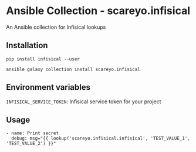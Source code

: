 # Ansible Collection - scareyo.infisical

An Ansible collection for Infisical lookups

## Installation

```
pip install infisical --user
```

```
ansible galaxy collection install scareyo.infisical
```

## Environment variables

```INFISICAL_SERVICE_TOKEN```: Infisical service token for your project

## Usage

```
- name: Print secret
  debug: msg="{{ lookup('scareyo.infisical.infisical', 'TEST_VALUE_1', 'TEST_VALUE_2') }}"
```
